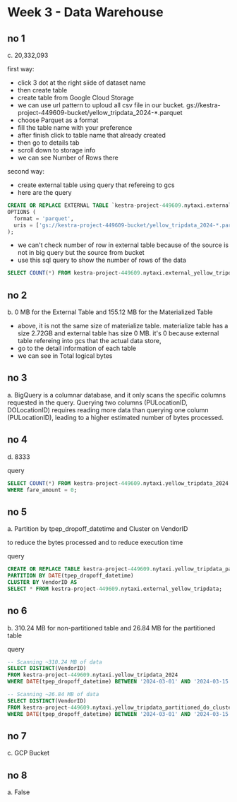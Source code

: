# Week 3 - Data Warehouse

## no 1
c. 20,332,093

first way:
- click 3 dot at the right siide of dataset name
- then create table
- create table from Google Cloud Storage
- we can use url pattern to uploud all csv file in our bucket. gs://kestra-project-449609-bucket/yellow_tripdata_2024-*.parquet 
- choose Parquet as a format
- fill the table name with your preference
- after finish click to table name that already created
- then go to details tab
- scroll down to storage info
- we can see Number of Rows there

second way:
- create external table using query that refereing to gcs
- here are the query
``` sql
CREATE OR REPLACE EXTERNAL TABLE `kestra-project-449609.nytaxi.external_yellow_tripdata`
OPTIONS (
  format = 'parquet',
  uris = ['gs://kestra-project-449609-bucket/yellow_tripdata_2024-*.parquet']
);
```
- we can't check number of row in external table because of the source is not in big query but the source from bucket
- use this sql query to show the number of rows of the data
``` sql
SELECT COUNT(*) FROM kestra-project-449609.nytaxi.external_yellow_tripdata;
```


## no 2
b. 0 MB for the External Table and 155.12 MB for the Materialized Table

- above, it is not the same size of materialize table. materialize table has a size 2.72GB and external table has size 0 MB. it's 0 because external table refereing into gcs that the actual data store,
- go to the detail information of each table
- we can see in Total logical bytes


## no 3
a. BigQuery is a columnar database, and it only scans the specific columns requested in the query. Querying two columns (PULocationID, DOLocationID) requires reading more data than querying one column (PULocationID), leading to a higher estimated number of bytes processed.


## no 4
d. 8333

query
``` sql
SELECT COUNT(*) FROM kestra-project-449609.nytaxi.yellow_tripdata_2024
WHERE fare_amount = 0;
```

## no 5
a. Partition by tpep_dropoff_datetime and Cluster on VendorID

to reduce the bytes processed and to reduce execution time

query
``` sql
CREATE OR REPLACE TABLE kestra-project-449609.nytaxi.yellow_tripdata_partitioned_clustered
PARTITION BY DATE(tpep_dropoff_datetime)
CLUSTER BY VendorID AS
SELECT * FROM kestra-project-449609.nytaxi.external_yellow_tripdata;
```

## no 6
b. 310.24 MB for non-partitioned table and 26.84 MB for the partitioned table

query
``` sql
-- Scanning ~310.24 MB of data
SELECT DISTINCT(VendorID)
FROM kestra-project-449609.nytaxi.yellow_tripdata_2024
WHERE DATE(tpep_dropoff_datetime) BETWEEN '2024-03-01' AND '2024-03-15';

-- Scanning ~26.84 MB of data
SELECT DISTINCT(VendorID)
FROM kestra-project-449609.nytaxi.yellow_tripdata_partitioned_do_clustered
WHERE DATE(tpep_dropoff_datetime) BETWEEN '2024-03-01' AND '2024-03-15';
```

## no 7
c. GCP Bucket

## no 8
a. False


